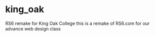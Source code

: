 # king_oak
RS6 remake for King Oak College
this is a remake of RS6.com for our advance web design class
